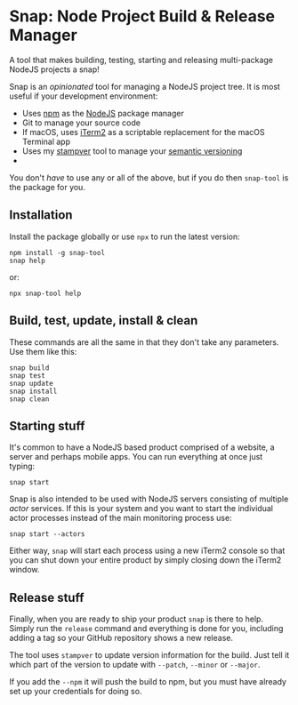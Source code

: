# Snap: Node Project Build & Release Manager

A tool that makes building, testing, starting and releasing multi-package NodeJS projects a snap!  

Snap is an _opinionated_ tool for managing a NodeJS project tree.  It is most useful if your development environment:

- Uses [npm](http://npmjs.org) as the [NodeJS](http://nodejs.org) package manager
- Git to manage your source code
- If macOS, uses [iTerm2](https://www.iterm2.com/) as a scriptable replacement for the macOS Terminal app
- Uses my [stampver](https://www.npmjs.com/package/stampver) tool to manage your [semantic versioning](https://semver.org/)
-
You don't _have_ to use any or all of the above, but if you do then `snap-tool` is the package for you.

## Installation

Install the package globally or use `npx` to run the latest version:

```
npm install -g snap-tool
snap help
```
or:

```
npx snap-tool help
```

## Build, test, update, install &amp; clean

These commands are all the same in that they don't take any parameters.  Use them like this:

```
snap build
snap test
snap update
snap install
snap clean
```

## Starting stuff

It's common to have a NodeJS based product comprised of a website, a server and perhaps mobile apps.  You can run everything at once just typing:

```
snap start
```

Snap is also intended to be used with NodeJS servers consisting of multiple _actor_ services.  If this is your system and you want to start the individual actor processes instead of the main monitoring process use:

```
snap start --actors
```

Either way, `snap` will start each process using a new iTerm2 console so that you can shut down your entire product by simply closing down the iTerm2 window.

## Release stuff

Finally, when you are ready to ship your product `snap` is there to help.  Simply run the `release` command and everything is done for you, including adding a tag so your GitHub repository shows a new release.

The tool uses `stampver` to update version information for the build.  Just tell it which part of the version to update with `--patch`, `--minor` or `--major`.

If you add the `--npm` it will push the build to npm, but you must have already set up your credentials for doing so.

